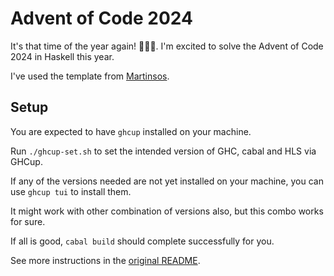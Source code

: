 # Advent of Code 2024

It's that time of the year again! 🎄🎅🎁. I'm excited to solve the Advent of Code 2024 in Haskell this year. 

I've used the template from [Martinsos](https://github.com/Martinsos/aoc-2023-haskell-template).

## Setup

You are expected to have `ghcup` installed on your machine.

Run `./ghcup-set.sh` to set the intended version of GHC, cabal and HLS via GHCup.

If any of the versions needed are not yet installed on your machine, you can use `ghcup tui` to install them.

It might work with other combination of versions also, but this combo works for sure.

If all is good, `cabal build` should complete successfully for you.

See more instructions in the [original README](https://github.com/Martinsos/aoc-2023-haskell-template/blob/main/README.md). 